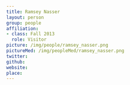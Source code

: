 ```yaml
---
title: Ramsey Nasser
layout: person
group: people
affiliation:
- class: Fall 2013
  role: Visitor
picture: /img/people/ramsey_nasser.png
pictureMed: /img/peopleMed/ramsey_nasser.png
twitter:
github:
website:
place:
---
```

